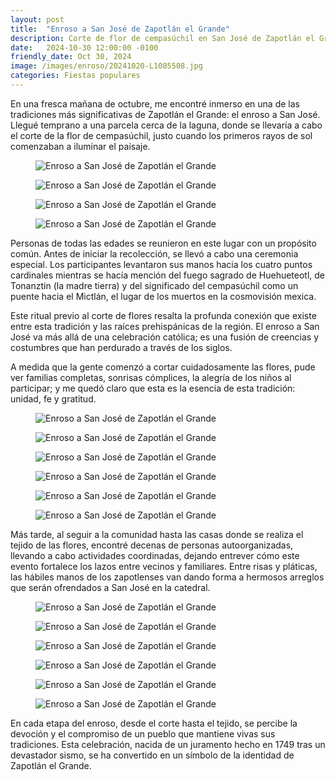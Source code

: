 ```yaml
---
layout: post
title:  "Enroso a San José de Zapotlán el Grande"
description: Corte de flor de cempasúchil en San José de Zapotlán el Grande para la elaboración de un enroso a San José.
date:   2024-10-30 12:00:00 -0100
friendly_date: Oct 30, 2024
image: /images/enroso/20241020-L1005508.jpg
categories: Fiestas populares
---
```


<div class="prose lg:prose-xl mx-auto mt-6">
  <p>En una fresca mañana de octubre, me encontré inmerso en una de las tradiciones más significativas de Zapotlán el Grande: el enroso a San José. Llegué temprano a una parcela cerca de la laguna, donde se llevaría a cabo el corte de la flor de cempasúchil, justo cuando los primeros rayos de sol comenzaban a iluminar el paisaje.</p>
</div>

<div class="grid gap-x-8 gap-y-24 grid-cols-2 mt-20" data-controller="reveal" data-reveal-animation-class="reveal" data-modal-target="container">
  <div>
    <figure class="relative">
      <a href="#" class="absolute block inset-0 z-10" data-action="modal#toggle"></a>
      <img src="/images/enroso/20241020-L1005529.webp" class="w-full" alt="Enroso a San José de Zapotlán el Grande" data-description="Enroso a San José de Zapotlán el Grande" />
    </figure>
  </div>
  <div>
    <figure class="relative">
      <a href="#" class="absolute block inset-0 z-10" data-action="modal#toggle"></a>
      <img src="/images/enroso/20241020-L1005537.webp" class="w-full" alt="Enroso a San José de Zapotlán el Grande" data-description="Enroso a San José de Zapotlán el Grande" />
    </figure>
  </div>

  <div class="col-span-2">
    <figure class="pl-12 md:pl-40 relative">
      <a href="#" class="absolute block inset-0 z-10" data-action="modal#toggle"></a>
      <img src="/images/enroso/20241020-L1005539.webp" class="w-full md:w-2/3" alt="Enroso a San José de Zapotlán el Grande" data-description="Enroso a San José de Zapotlán el Grande" />
    </figure>
  </div>

  <div class="col-span-2">
    <figure class="pl-12 md:pl-40 relative">
      <a href="#" class="absolute block inset-0 z-10" data-action="modal#toggle"></a>
      <img src="/images/enroso/20241020-L1005567.webp" class="w-full md:w-2/3 m-auto" alt="Enroso a San José de Zapotlán el Grande" data-description="Enroso a San José de Zapotlán el Grande" />
    </figure>
  </div>
</div>

<div class="prose lg:prose-xl mx-auto mt-6">
  <p>Personas de todas las edades se reunieron en este lugar con un propósito común. Antes de iniciar la recolección, se llevó a cabo una ceremonia especial. Los participantes levantaron sus manos hacia los cuatro puntos cardinales mientras se hacía mención del fuego sagrado de Huehueteotl, de Tonanztin (la madre tierra) y del significado del cempasúchil como un puente hacia el Mictlán, el lugar de los muertos en la cosmovisión mexica.</p>
  <p>Este ritual previo al corte de flores resalta la profunda conexión que existe entre esta tradición y las raíces prehispánicas de la región. El enroso a San José va más allá de una celebración católica; es una fusión de creencias y costumbres que han perdurado a través de los siglos.</p>
  <p>A medida que la gente comenzó a cortar cuidadosamente las flores, pude ver familias completas, sonrisas cómplices, la alegría de los niños al participar; y me quedó claro que esta es la esencia de esta tradición: unidad, fe y gratitud.</p>
</div>

<div class="grid gap-x-8 gap-y-24 grid-cols-2 mt-20" data-controller="reveal" data-reveal-animation-class="reveal" data-modal-target="container">
  <div class="col-span-2">
    <figure class="pl-12 md:pl-40 relative">
      <a href="#" class="absolute block inset-0 z-10" data-action="modal#toggle"></a>
      <img src="/images/enroso/20241020-L1005590.webp" class="w-full md:w-2/3" alt="Enroso a San José de Zapotlán el Grande" data-description="Enroso a San José de Zapotlán el Grande" />
    </figure>
  </div>

  <div class="col-span-2">
    <figure class="pl-12 md:pl-40 relative">
      <a href="#" class="absolute block inset-0 z-10" data-action="modal#toggle"></a>
      <img src="/images/enroso/20241020-L1005629.webp" class="w-full md:w-2/3 m-auto" alt="Enroso a San José de Zapotlán el Grande" data-description="Enroso a San José de Zapotlán el Grande" />
    </figure>
  </div>

  <div>
    <figure class="relative">
      <a href="#" class="absolute block inset-0 z-10" data-action="modal#toggle"></a>
      <img src="/images/enroso/20241020-L1005639.webp" class="w-full" alt="Enroso a San José de Zapotlán el Grande" data-description="Enroso a San José de Zapotlán el Grande" />
    </figure>
  </div>
  <div>
    <figure class="relative">
      <a href="#" class="absolute block inset-0 z-10" data-action="modal#toggle"></a>
      <img src="/images/enroso/20241020-L1005665.webp" class="w-full" alt="Enroso a San José de Zapotlán el Grande" data-description="Enroso a San José de Zapotlán el Grande" />
    </figure>
  </div>

  <div class="col-span-2">
    <figure class="pl-12 md:pl-40 relative">
      <a href="#" class="absolute block inset-0 z-10" data-action="modal#toggle"></a>
      <img src="/images/enroso/20241020-L1005715.webp" class="w-full md:w-2/3" alt="Enroso a San José de Zapotlán el Grande" data-description="Enroso a San José de Zapotlán el Grande" />
    </figure>
  </div>

  <div class="col-span-2">
    <figure class="pl-12 md:pl-40 relative">
      <a href="#" class="absolute block inset-0 z-10" data-action="modal#toggle"></a>
      <img src="/images/enroso/20241020-L1005757.webp" class="w-full md:w-2/3 m-auto" alt="Enroso a San José de Zapotlán el Grande" data-description="Enroso a San José de Zapotlán el Grande" />
    </figure>
  </div>
</div>

<div class="prose lg:prose-xl mx-auto mt-6">
  <p>Más tarde, al seguir a la comunidad hasta las casas donde se realiza el tejido de las flores, encontré decenas de personas autoorganizadas, llevando a cabo actividades coordinadas, dejando entrever cómo este evento fortalece los lazos entre vecinos y familiares. Entre risas y pláticas, las hábiles manos de los zapotlenses van dando forma a hermosos arreglos que serán ofrendados a San José en la catedral.</p>
</div>

<div class="grid gap-x-8 gap-y-24 grid-cols-2 mt-20" data-controller="reveal" data-reveal-animation-class="reveal" data-modal-target="container">
  <div>
    <figure class="relative">
      <a href="#" class="absolute block inset-0 z-10" data-action="modal#toggle"></a>
      <img src="/images/enroso/20241020-L1005932.webp" class="w-full" alt="Enroso a San José de Zapotlán el Grande" data-description="Enroso a San José de Zapotlán el Grande" />
    </figure>
  </div>
  <div>
    <figure class="relative">
      <a href="#" class="absolute block inset-0 z-10" data-action="modal#toggle"></a>
      <img src="/images/enroso/20241020-L1005942.webp" class="w-full" alt="Enroso a San José de Zapotlán el Grande" data-description="Enroso a San José de Zapotlán el Grande" />
    </figure>
  </div>

  <div class="col-span-2">
    <figure class="pl-12 md:pl-40 relative">
      <a href="#" class="absolute block inset-0 z-10" data-action="modal#toggle"></a>
      <img src="/images/enroso/20241020-L1005983.webp" class="w-full md:w-2/3" alt="Enroso a San José de Zapotlán el Grande" data-description="Enroso a San José de Zapotlán el Grande" />
    </figure>
  </div>

  <div class="col-span-2">
    <figure class="pl-12 md:pl-40 relative">
      <a href="#" class="absolute block inset-0 z-10" data-action="modal#toggle"></a>
      <img src="/images/enroso/20241020-L1005995.webp" class="w-full md:w-2/3 m-auto" alt="Enroso a San José de Zapotlán el Grande" data-description="Enroso a San José de Zapotlán el Grande" />
    </figure>
  </div>

  <div>
    <figure class="relative">
      <a href="#" class="absolute block inset-0 z-10" data-action="modal#toggle"></a>
      <img src="/images/enroso/20241020-L1005997.webp" class="w-full" alt="Enroso a San José de Zapotlán el Grande" data-description="Enroso a San José de Zapotlán el Grande" />
    </figure>
  </div>
  <div>
    <figure class="relative">
      <a href="#" class="absolute block inset-0 z-10" data-action="modal#toggle"></a>
      <img src="/images/enroso/20241020-L1006007.webp" class="w-full" alt="Enroso a San José de Zapotlán el Grande" data-description="Enroso a San José de Zapotlán el Grande" />
    </figure>
  </div>
</div>

<div class="prose lg:prose-xl mx-auto mt-6">
  <p>En cada etapa del enroso, desde el corte hasta el tejido, se percibe la devoción y el compromiso de un pueblo que mantiene vivas sus tradiciones. Esta celebración, nacida de un juramento hecho en 1749 tras un devastador sismo, se ha convertido en un símbolo de la identidad de Zapotlán el Grande.</p>
</div>
